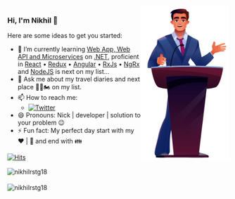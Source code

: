 <img align="right" src="https://github.com/nikhilrstg18/nikhilrstg18/blob/main/nik_gh.jpg" alt="Illustration of Nikhil speaking at a conference/webinar " width=200px height=350px/>

### Hi, I'm Nikhil 👋

Here are some ideas to get you started:

- 🌱 I’m currently learning [Web App, Web API and Microservices](https://dotnet.microsoft.com/apps/aspnet) on [.NET](https://dotnet.microsoft.com/download), proficient in [React](https://reactjs.org/) • [Redux](https://react-redux.js.org/) • [Angular](https://angular.io/) • [RxJs](https://www.learnrxjs.io/) • [NgRx](https://ngrx.io/) and [NodeJS](https://nodejs.org/) is next on my list... 
- 💬 Ask me about my travel diaries and next place 🛫🚀🏍 on my list. 
- 📫 How to reach me:<br />
  - [![Twitter](https://img.shields.io/twitter/follow/rustagi_nikhil?label=Follow%20%40rustagi_nikhil&style=social)](https://twitter.com/rustagi_nikhil)
- 😄 Pronouns: Nick | developer | solution to your problem 😉
- ⚡ Fun fact: My perfect day start with my :heart: | :musical_note: and end with :family: 

[![Hits](https://hits.seeyoufarm.com/api/count/incr/badge.svg?url=https%3A%2F%2Fgithub.com%2Fnikhilrstg18%2Fhit-counter&count_bg=%237F00FF&title_bg=%23555555&icon=&icon_color=%23E7E7E7&title=hits&edge_flat=false)](https://hits.seeyoufarm.com)

<div>
  <!--
    <img align="center" src="https://github-readme-stats.vercel.app/api?username=nikhilrstg18&bg_color=30,7f00ff,e100ff&title_color=fff&text_color=fff" alt="nikhilrstg18" />
  --> 
    <img align="center" src="https://github-readme-stats.vercel.app/api?username=nikhilrstg18&theme=dark" alt="nikhilrstg18" />
</div>
<br />
<div>
  <!--
    <img align="center" src="https://github-readme-stats.vercel.app/api/top-langs/?username=nikhilrstg18&layout=compact&hide=html&bg_color=30,7f00ff,e100ff&title_color=fff&text_color=fff" alt="nikhilrstg18" />
  -->
  <img align="center" src="https://github-readme-stats.vercel.app/api/top-langs/?username=nikhilrstg18&layout=compact&hide=html&theme=dark" alt="nikhilrstg18" />
</div>
